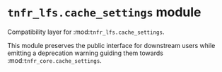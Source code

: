 # `tnfr_lfs.cache_settings` module
Compatibility layer for :mod:`tnfr_lfs.cache_settings`.

This module preserves the public interface for downstream users while
emitting a deprecation warning guiding them towards
:mod:`tnfr_core.cache_settings`.

